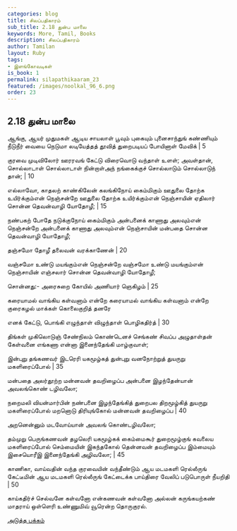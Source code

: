 ```yaml
---
categories: blog
title: சிலப்பதிகாரம்
sub_title: 2.18 துன்ப மாலை
keywords: More, Tamil, Books
description: சிலப்பதிகாரம்
author: Tamilan
layout: Ruby
tags:
- இளங்கோவடிகள்
is_book: 1
permalink: silapathikaaram_23
featured: /images/noolkal_96_6.png
order: 23
---
```



## 2.18 துன்ப மாலை

ஆங்கு, ஆயர் முதுமகள் ஆடிய சாயலாள் பூவும் புகையும் புனைசாந்துங் கண்ணியும் நீடுநீர் வையை நெடுமா லடியேத்தத் தூவித் துறைபடியப் போயினாள் மேவிக் | 5

குரவை முடிவிலோர் ஊரரவங் கேட்டு விரைவொடு வந்தாள் உளள்; அவள்தான், சொல்லாடாள் சொல்லாடாள் நின்றாள்அந் நங்கைக்குச் சொல்லாடும் சொல்லாடுந் தான்; | 10

எல்லாவோ, காதலற் காண்கிலேன் கலங்கிநோய் கைம்மிகும் ஊதுலை தோற்க உயிர்க்கும்என் நெஞ்சன்றே ஊதுலை தோற்க உயிர்க்கும்என் நெஞ்சாயின் ஏதிலார் சொன்ன தெவன்வாழி யோதோழீ; | 15

நண்பகற் போதே நடுக்குநோய் கைம்மிகும் அன்பனைக் காணாது அலவும்என் நெஞ்சன்றே அன்பனைக் காணாது அலவும்என் நெஞ்சாயின் மன்பதை சொன்ன தெவன்வாழி யோதோழீ;

தஞ்சமோ தோழீ தலைவன் வரக்காணேன் | 20

வஞ்சமோ உண்டு மயங்கும்என் நெஞ்சன்றே வஞ்சமோ உண்டு மயங்கும்என் நெஞ்சாயின் எஞ்சலார் சொன்ன தெவன்வாழி யோதோழீ;

சொன்னது:- அரைசுறை கோயில் அணியார் ஞெகிழம் | 25

கரையாமல் வாங்கிய கள்வனாம் என்றே கரையாமல் வாங்கிய கள்வனாம் என்றே குரைகழல் மாக்கள் கொலைகுறித் தனரே

எனக் கேட்டு, பொங்கி எழுந்தாள் விழுந்தாள் பொழிகதிர்த் | 30

திங்கள் முகிலொடுஞ் சேண்நிலம் கொண்டெனச் செங்கண் சிவப்ப அழுதாள்தன் கேள்வனை எங்கணா என்னா இனைந்தேங்கி மாழ்குவாள்;

இன்புறு தங்கணவர் இடரெரி யகமூழ்கத் துன்புறு வனநோற்றுத் துயருறு மகளிரைப்போல் | 35

மன்பதை அலர்தூற்ற மன்னவன் தவறிழைப்ப அன்பனை இழந்தேன்யான் அவலங்கொண் டழிவலோ;

நறைமலி வியன்மார்பின் நண்பனை இழந்தேங்கித் துறைபல திறமூழ்கித் துயருறு மகளிரைப்போல் மறனொடு திரியுங்கோல் மன்னவன் தவறிழைப்ப | 40

அறனென்னும் மடவோய்யான் அவலங் கொண்டழிவலோ;

தம்முறு பெருங்கணவன் தழலெரி யகமூழ்கக் கைம்மைகூர் துறைமூழ்குங் கவலைய மகளிரைப்போல் செம்மையின் இகந்தகோல் தென்னவன் தவறிழைப்ப இம்மையும் இசையொரீஇ இனைந்தேங்கி அழிவலோ; | 45

காணிகா, வாய்வதின் வந்த குரவையின் வந்தீண்டும் ஆய மடமகளி ரெல்லீருங் கேட்டீமின் ஆய மடமகளி ரெல்லீருங் கேட்டைக்க பாய்திரை வேலிப் படுபொருள் நீயறிதி | 50

காய்கதிர்ச் செல்வனே கள்வனோ என்கணவன் கள்வனோ அல்லன் கருங்கயற்கண் மாதராய் ஒள்ளெரி உண்ணுமிவ் வூரென்ற தொருகுரல்.

[அடுத்த பக்கம்](silapathikaaram_24)
